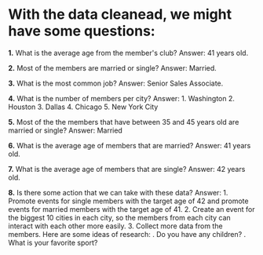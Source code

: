 # With the data cleanead, we might have some questions:

**1.** What is the average age from the member's club?
    Answer: 41 years old.

**2.** Most of the members are married or single?
    Answer: Married.

**3.** What is the most common job?
    Answer: Senior Sales Associate.

**4.** What is the number of members per city?
    Answer: 1. Washington
            2. Houston
            3. Dallas
            4. Chicago
            5. New York City

**5.** Most of the the members that have between 35 and 45 years old are married or single?
    Answer: Married

**6.** What is the average age of members that are married?
    Answer: 41 years old.

**7.** What is the average age of members that are single?
    Answer: 42 years old.

**8.** Is there some action that we can take with these data?
    Answer: 
        1. Promote events for single members with the target age of 42 and promote events for married members with the target age of 41.
		2. Create an event for the biggest 10 cities in each city, so the members from each city can interact with each other more easily.
		3. Collect more data from the members. Here are some ideas of research:
			. Do you have any children?
			. What is your favorite sport?